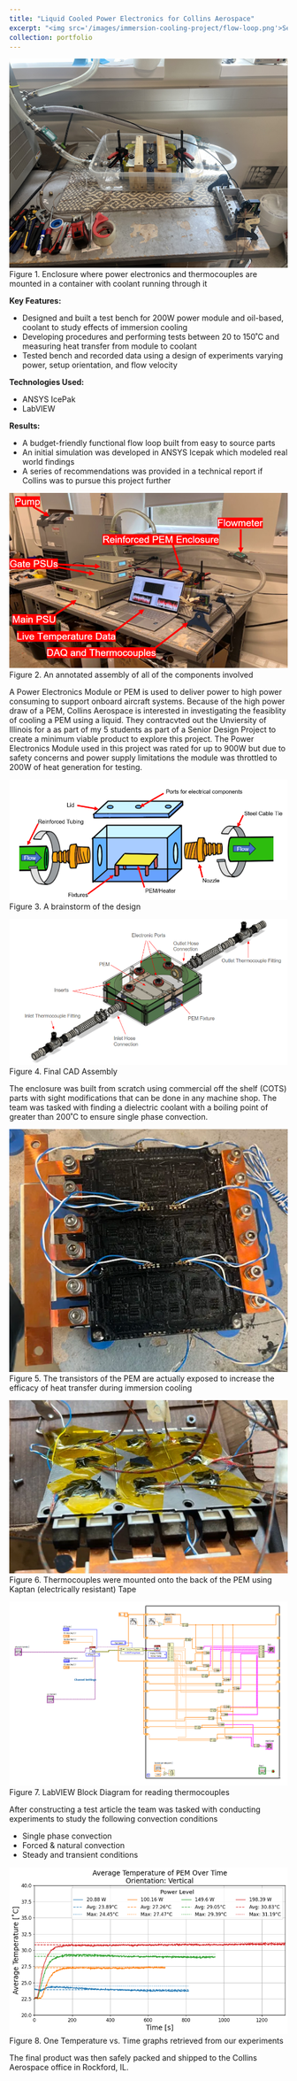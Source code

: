 ```yaml
---
title: "Liquid Cooled Power Electronics for Collins Aerospace"
excerpt: "<img src='/images/immersion-cooling-project/flow-loop.png'>Senior Design Project Spring 2025"
collection: portfolio
---
```

![Flow Loop](/images/immersion-cooling-project/flow-loop.png)\
Figure 1. Enclosure where power electronics and thermocouples are mounted in a container with coolant running through it

**Key Features:**
- Designed and built a test bench for 200W power module and oil-based, coolant to study effects of immersion cooling
- Developing procedures and performing tests between 20 to 150˚C and measuring heat transfer from module to coolant
- Tested bench and recorded data using a design of experiments varying power, setup orientation, and flow velocity

**Technologies Used:**
- ANSYS IcePak
- LabVIEW

**Results:**
- A budget-friendly functional flow loop built from easy to source parts
- An initial simulation was developed in ANSYS Icepak which modeled real world findings
- A series of recommendations was provided in a technical report if Collins was to pursue this project further

![Annotated Assembly](/images/immersion-cooling-project/annotated-470-project.png)\
Figure 2. An annotated assembly of all of the components involved

A Power Electronics Module or PEM is used to deliver power to high power consuming to support onboard aircraft systems. Because of the high power draw of a PEM, Collins Aerospace is interested in investigating the feasiblity of cooling a PEM using a liquid. They contracvted out the Unviersity of Illinois for a  as part of my 5 students as part of a Senior Design Project to create a minimum viable product to explore this project. The Power Electronics Module used in this project was rated for up to 900W but due to safety concerns and power supply limitations the module was throttled to 200W of heat generation for testing.

![Schematic](/images/immersion-cooling-project/schematic.png)\
Figure 3. A brainstorm of the design


![CAD Assembly](/images/immersion-cooling-project/cad-assembly.png)\
Figure 4. Final CAD Assembly

The enclosure was built from scratch using commercial off the shelf (COTS) parts with sight modifications that can be done in any machine shop. The team was tasked with finding a dielectric coolant with a boiling point of greater than 200˚C to ensure single phase convection.

![PEM Thermocouples](/images/immersion-cooling-project/modified-pem.png)\
Figure 5. The transistors of the PEM are actually exposed to increase the efficacy of heat transfer during immersion cooling

![PEM Thermocouples](/images/immersion-cooling-project/thermocouples-mounted.png)\
Figure 6. Thermocouples were mounted onto the back of the PEM using Kaptan (electrically resistant) Tape

![Labview](/images/immersion-cooling-project/labview-vi.png)
Figure 7. LabVIEW Block Diagram for reading thermocouples

After constructing a test article the team was tasked with conducting experiments to study the following convection conditions
- Single phase convection
- Forced & natural convection
- Steady and transient conditions

![Data](/images/immersion-cooling-project/data-recorded.png)\
Figure 8. One Temperature vs. Time graphs retrieved from our experiments

The final product was then safely packed and shipped to the Collins Aerospace office in Rockford, IL.